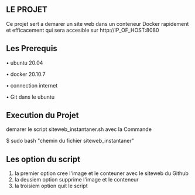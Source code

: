 ## LE PROJET

Ce projet sert a demarer un site web dans un conteneur Docker 
rapidement et efficacement qui sera accesible sur http://IP_OF_HOST:8080

## Les Prerequis
• ubuntu 20.04

• docker 20.10.7

• connection internet  

• Git dans le ubuntu 

## Execution du Projet
demarer le script siteweb_instantaner.sh avec la Commande

$ sudo bash "chemin du fichier siteweb_instantaner"

## Les option du script

1) la premier option cree l'image et le conteuner avec le siteweb du Github
2) la deusiem option supprime l'image et le conteneur 
3) la troisiem option quit le script
